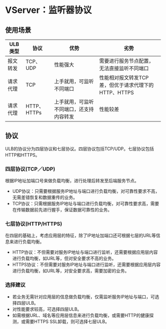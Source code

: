 

# VServer：监听器协议

## 使用场景
ULB类型|协议|优势|劣势
|--|--|--|--|
报文转发|TCP、UDP|性能强大|需要进行服务节点配置，无法直接监听不同端口
请求代理|TCP|上手就用，可监听不同端口|性能相对报文转发TCP差，但优于请求代理下的HTTP、HTTPS
请求代理|HTTP、HTTPs|上手就用，可监听不同端口，还支持内容转发|性能较差

## 协议

ULB的协议分为四层协议和七层协议。四层协议包括TCP/UDP。七层协议包括HTTP和HTTPS。

### 四层协议(TCP／UDP)

根据IP地址加端口号来做负载均衡，进行处理后转发至后端服务节点。

* UDP协议：只需要根据服务IP地址与端口进行负载均衡，对可靠性要求不高，无需差错恢复和数据重传的业务。
* TCP协议：只需根据服务IP地址与端口进行负载均衡，对可靠性要求高，需要在传输数据前先进行握手，保证数据可靠性的业务。

### 七层协议(HTTP/HTTPS)

在四层的基础上，考虑应用层的特征，除了IP地址加端口还可根据七层的URL等信息来进行负载均衡。 

* HTTP协议：不但需要对服务IP地址与端口进行监听，还需要根据应用层内容进行负载均衡，如URL等，但对安全要求不高的业务。
* HTTPS协议：不但需要对服务IP地址与端口进行监听，还需要根据应用层内容进行负载均衡，如URL等，对安全要求高，需要加密的业务。

### 选择建议

* 若业务无需针对应用层的信息做负载均衡，仅需监听服务IP地址与端口，可选择四层ULB。
* 对性能要求较高，可选择四层ULB。
* 如需根据URL、域名等应用层信息来进行负载均衡，或需要HTTP的健康探测，或需要HTTPS SSL卸载，则可选择七层ULB。
